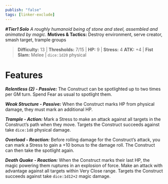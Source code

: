 ```yaml
---
publish: "false"
tags: [linker-exclude]
---
```

***#Tier1 Solo***
*A roughly humanoid being of stone and steel, assembled and animated by magic.*
**Motives & Tactics:** Destroy environment, serve creator, smash target, trample groups

> **Difficulty:** 13 | **Thresholds:** 7/15 | **HP:** 9 | **Stress:** 4
> **ATK:** +4 | **Fist Slam:** Melee | `dice:1d20` physical

# Features

***Relentless (2) - Passive:*** The Construct can be spotlighted up to two times per GM turn. Spend Fear as usual to spotlight them.

***Weak Structure - Passive:*** When the Construct marks HP from physical damage, they must mark an additional HP.

***Trample - Action:*** Mark a Stress to make an attack against all targets in the Construct’s path when they move. Targets the Construct succeeds against take `dice:1d8` physical damage.

***Overload - Reaction:*** Before rolling damage for the Construct’s attack, you can mark a Stress to gain a +10 bonus to the damage roll. The Construct can then take the spotlight again.

***Death Quake - Reaction:*** When the Construct marks their last HP, the magic powering them ruptures in an explosion of force. Make an attack with advantage against all targets within Very Close range. Targets the Construct succeeds against take `dice:1d12+2` magic damage.
